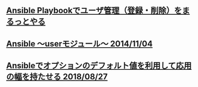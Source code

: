## [Ansible Playbookでユーザ管理（登録・削除）をまるっとやる](https://tech.smartcamp.co.jp/entry/2019/05/10/215035)
## [Ansible ～userモジュール～ 2014/11/04](https://qiita.com/moiwa/items/bab0f4c8d0dbf361afa4)
## [Ansibleでオプションのデフォルト値を利用して応用の幅を持たせる 2018/08/27](https://www.netassist.ne.jp/blog/?p=2718)

